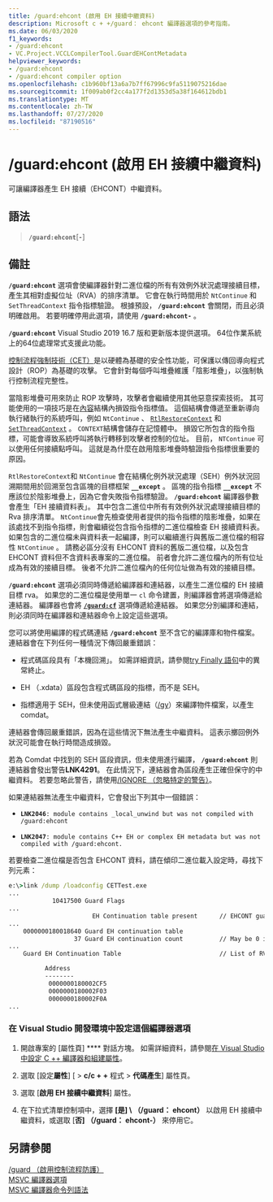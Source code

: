 ```yaml
---
title: /guard:ehcont (啟用 EH 接續中繼資料)
description: Microsoft c + +/guard： ehcont 編譯器選項的參考指南。
ms.date: 06/03/2020
f1_keywords:
- /guard:ehcont
- VC.Project.VCCLCompilerTool.GuardEHContMetadata
helpviewer_keywords:
- /guard:ehcont
- /guard:ehcont compiler option
ms.openlocfilehash: c1b960bf13a6a7b7ff67996c9fa5119075216dae
ms.sourcegitcommit: 1f009ab0f2cc4a177f2d1353d5a38f164612bdb1
ms.translationtype: MT
ms.contentlocale: zh-TW
ms.lasthandoff: 07/27/2020
ms.locfileid: "87190516"
---
```

# <a name="guardehcont-enable-eh-continuation-metadata"></a>/guard:ehcont (啟用 EH 接續中繼資料)

可讓編譯器產生 EH 接續（EHCONT）中繼資料。

## <a name="syntax"></a>語法

> **`/guard:ehcont`**[**`-`**]

## <a name="remarks"></a>備註

**`/guard:ehcont`** 選項會使編譯器針對二進位檔的所有有效例外狀況處理接續目標，產生其相對虛擬位址（RVA）的排序清單。 它會在執行時間用於 `NtContinue` 和 `SetThreadContext` 指令指標驗證。 根據預設， **`/guard:ehcont`** 會關閉，而且必須明確啟用。 若要明確停用此選項，請使用 **`/guard:ehcont-`** 。

**`/guard:ehcont`** Visual Studio 2019 16.7 版和更新版本提供選項。 64位作業系統上的64位處理常式支援此功能。

[控制流程強制技術（CET）](https://software.intel.com/sites/default/files/managed/4d/2a/control-flow-enforcement-technology-preview.pdf)是以硬體為基礎的安全性功能，可保護以傳回導向程式設計（ROP）為基礎的攻擊。 它會針對每個呼叫堆疊維護「陰影堆疊」，以強制執行控制流程完整性。

當陰影堆疊可用來防止 ROP 攻擊時，攻擊者會繼續使用其他惡意探索技術。 其可能使用的一項技巧是在[內容](/windows/win32/api/winnt/ns-winnt-context)結構內損毀指令指標值。 這個結構會傳遞至重新導向執行緒執行的系統呼叫，例如 `NtContinue` 、 [`RtlRestoreContext`](/windows/win32/api/winnt/nf-winnt-rtlrestorecontext) 和 [`SetThreadContext`](/windows/win32/api/processthreadsapi/nf-processthreadsapi-setthreadcontext) 。 `CONTEXT`結構會儲存在記憶體中。 損毀它所包含的指令指標，可能會導致系統呼叫將執行轉移到攻擊者控制的位址。 目前， `NTContinue` 可以使用任何接續點呼叫。 這就是為什麼在啟用陰影堆疊時驗證指令指標很重要的原因。

`RtlRestoreContext`和 `NtContinue` 會在結構化例外狀況處理（SEH）例外狀況回溯期間用於回溯至包含區塊的目標框架 **`__except`** 。 區塊的指令指標 **`__except`** 不應該位於陰影堆疊上，因為它會失敗指令指標驗證。 **`/guard:ehcont`** 編譯器參數會產生「EH 接續資料表」。 其中包含二進位中所有有效例外狀況處理接續目標的 Rva 排序清單。 `NtContinue`會先檢查使用者提供的指令指標的陰影堆疊，如果在該處找不到指令指標，則會繼續從包含指令指標的二進位檔檢查 EH 接續資料表。 如果包含的二進位檔未與資料表一起編譯，則可以繼續進行與舊版二進位檔的相容性 `NtContinue` 。 請務必區分沒有 EHCONT 資料的舊版二進位檔，以及包含 EHCONT 資料但不含資料表專案的二進位檔。 前者會允許二進位檔內的所有位址成為有效的接續目標。 後者不允許二進位檔內的任何位址做為有效的接續目標。

**`/guard:ehcont`** 選項必須同時傳遞給編譯器和連結器，以產生二進位檔的 EH 接續目標 rva。 如果您的二進位檔是使用單一 `cl` 命令建置，則編譯器會將選項傳遞給連結器。 編譯器也會將 [**`/guard:cf`**](guard-enable-control-flow-guard.md) 選項傳遞給連結器。 如果您分別編譯和連結，則必須同時在編譯器和連結器命令上設定這些選項。

您可以將使用編譯的程式碼連結 **`/guard:ehcont`** 至不含它的編譯庫和物件檔案。 連結器會在下列任何一種情況下傳回嚴重錯誤：

- 程式碼區段具有「本機回溯」。 如需詳細資訊，請參閱[try Finally 語句](../../cpp/try-finally-statement.md#abnormal-termination)中的異常終止。

- EH （.xdata）區段包含程式碼區段的指標，而不是 SEH。

- 指標適用于 SEH，但未使用函式層級連結（[/gy](gy-enable-function-level-linking.md)）來編譯物件檔案，以產生 comdat。

連結器會傳回嚴重錯誤，因為在這些情況下無法產生中繼資料。 這表示擲回例外狀況可能會在執行時間造成損毀。

若為 Comdat 中找到的 SEH 區段資訊，但未使用進行編譯， **`/guard:ehcont`** 則連結器會發出警告**LNK4291**。 在此情況下，連結器會為區段產生正確但保守的中繼資料。 若要忽略此警告，請使用[/IGNORE （忽略特定的警告）](ignore-ignore-specific-warnings.md)。

如果連結器無法產生中繼資料，它會發出下列其中一個錯誤：

- **`LNK2046`**`: module contains _local_unwind but was not compiled with /guard:ehcont`

- **`LNK2047`**`: module contains C++ EH or complex EH metadata but was not compiled with /guard:ehcont.`

若要檢查二進位檔是否包含 EHCONT 資料，請在傾印二進位載入設定時，尋找下列元素：

```cmd
e:\>link /dump /loadconfig CETTest.exe
...
            10417500 Guard Flags
...
                       EH Continuation table present      // EHCONT guard flag present
...
    0000000180018640 Guard EH continuation table
                  37 Guard EH continuation count          // May be 0 if no exception handling is used in the binary. Still counts has having EHCONT data.
...
    Guard EH Continuation Table                           // List of RVAs

          Address
          --------
           0000000180002CF5
           0000000180002F03
           0000000180002F0A
...
```

### <a name="to-set-this-compiler-option-in-the-visual-studio-development-environment"></a>在 Visual Studio 開發環境中設定這個編譯器選項

1. 開啟專案的 [屬性頁] **** 對話方塊。 如需詳細資料，請參閱[在 Visual Studio 中設定 C ++ 編譯器和組建屬性](../working-with-project-properties.md)。

1. 選取 [設定**屬性**] [  >  **c/c + +** 程式  >  **代碼產生**] 屬性頁。

1. 選取 [**啟用 EH 接續中繼資料**] 屬性。

1. 在下拉式清單控制項中，選擇 **[是] \ （/guard： ehcont）** 以啟用 EH 接續中繼資料，或選取 [**否] （/guard： ehcont-）** 來停用它。

## <a name="see-also"></a>另請參閱

[/guard （啟用控制流程防護）](guard-enable-control-flow-guard.md)\
[MSVC 編譯器選項](compiler-options.md)\
[MSVC 編譯器命令列語法](compiler-command-line-syntax.md)
